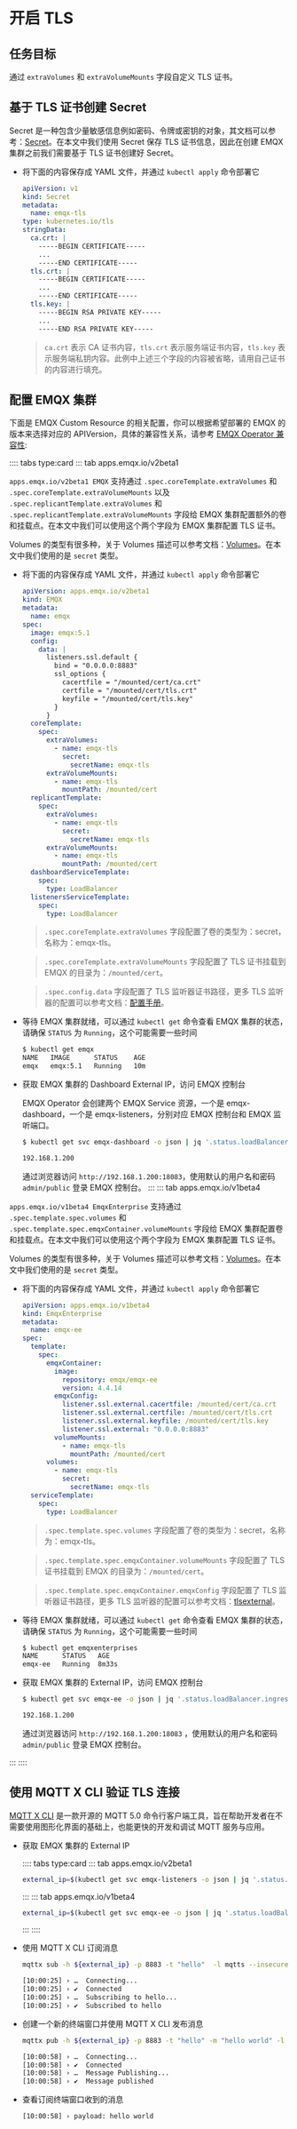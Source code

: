 # 开启 TLS

## 任务目标

通过 `extraVolumes` 和 `extraVolumeMounts` 字段自定义 TLS 证书。

## 基于 TLS 证书创建 Secret

Secret 是一种包含少量敏感信息例如密码、令牌或密钥的对象，其文档可以参考：[Secret](https://kubernetes.io/zh-cn/docs/concepts/configuration/secret/#working-with-secrets)。在本文中我们使用 Secret 保存 TLS 证书信息，因此在创建 EMQX 集群之前我们需要基于 TLS 证书创建好 Secret。

+ 将下面的内容保存成 YAML 文件，并通过 `kubectl apply` 命令部署它

  ```yaml
  apiVersion: v1
  kind: Secret
  metadata:
    name: emqx-tls
  type: kubernetes.io/tls
  stringData:
    ca.crt: |
      -----BEGIN CERTIFICATE-----
      ...
      -----END CERTIFICATE-----
    tls.crt: |
      -----BEGIN CERTIFICATE-----
      ...
      -----END CERTIFICATE-----
    tls.key: |
      -----BEGIN RSA PRIVATE KEY-----
      ...
      -----END RSA PRIVATE KEY-----
  ```

  > `ca.crt` 表示 CA 证书内容，`tls.crt` 表示服务端证书内容，`tls.key` 表示服务端私钥内容。此例中上述三个字段的内容被省略，请用自己证书的内容进行填充。

## 配置 EMQX 集群

下面是 EMQX Custom Resource 的相关配置，你可以根据希望部署的 EMQX 的版本来选择对应的 APIVersion，具体的兼容性关系，请参考 [EMQX Operator 兼容性](../index.md):

:::: tabs type:card
::: tab apps.emqx.io/v2beta1

`apps.emqx.io/v2beta1 EMQX` 支持通过 `.spec.coreTemplate.extraVolumes` 和 `.spec.coreTemplate.extraVolumeMounts` 以及 `.spec.replicantTemplate.extraVolumes` 和 `.spec.replicantTemplate.extraVolumeMounts` 字段给 EMQX 集群配置额外的卷和挂载点。在本文中我们可以使用这个两个字段为 EMQX 集群配置 TLS 证书。

Volumes 的类型有很多种，关于 Volumes 描述可以参考文档：[Volumes](https://kubernetes.io/zh-cn/docs/concepts/storage/volumes/#secret)。在本文中我们使用的是 `secret` 类型。

+ 将下面的内容保存成 YAML 文件，并通过 `kubectl apply` 命令部署它

  ```yaml
  apiVersion: apps.emqx.io/v2beta1
  kind: EMQX
  metadata:
    name: emqx
  spec:
    image: emqx:5.1
    config:
      data: |
        listeners.ssl.default {
          bind = "0.0.0.0:8883"
          ssl_options {
            cacertfile = "/mounted/cert/ca.crt"
            certfile = "/mounted/cert/tls.crt"
            keyfile = "/mounted/cert/tls.key"
          }
        }
    coreTemplate:
      spec:
        extraVolumes:
          - name: emqx-tls
            secret:
              secretName: emqx-tls
        extraVolumeMounts:
          - name: emqx-tls
            mountPath: /mounted/cert
    replicantTemplate:
      spec:
        extraVolumes:
          - name: emqx-tls
            secret:
              secretName: emqx-tls
        extraVolumeMounts:
          - name: emqx-tls
            mountPath: /mounted/cert
    dashboardServiceTemplate:
      spec:
        type: LoadBalancer
    listenersServiceTemplate:
      spec:
        type: LoadBalancer
  ```

  > `.spec.coreTemplate.extraVolumes` 字段配置了卷的类型为：secret，名称为：emqx-tls。

  >`.spec.coreTemplate.extraVolumeMounts` 字段配置了 TLS 证书挂载到 EMQX 的目录为：`/mounted/cert`。

  >`.spec.config.data` 字段配置了 TLS 监听器证书路径，更多 TLS 监听器的配置可以参考文档：[配置手册](https://www.emqx.io/docs/zh/v5.1/configuration/configuration-manual.html#%E9%85%8D%E7%BD%AE%E6%89%8B%E5%86%8C)。

+ 等待 EMQX 集群就绪，可以通过 `kubectl get` 命令查看 EMQX 集群的状态，请确保 `STATUS` 为 `Running`，这个可能需要一些时间

  ```bash
  $ kubectl get emqx
  NAME   IMAGE      STATUS    AGE
  emqx   emqx:5.1   Running   10m
  ```

+ 获取 EMQX 集群的 Dashboard External IP，访问 EMQX 控制台

  EMQX Operator 会创建两个 EMQX Service 资源，一个是 emqx-dashboard，一个是 emqx-listeners，分别对应 EMQX 控制台和 EMQX 监听端口。

  ```bash
  $ kubectl get svc emqx-dashboard -o json | jq '.status.loadBalancer.ingress[0].ip'

  192.168.1.200
  ```

  通过浏览器访问 `http://192.168.1.200:18083`，使用默认的用户名和密码 `admin/public` 登录 EMQX 控制台。
:::
::: tab apps.emqx.io/v1beta4

`apps.emqx.io/v1beta4 EmqxEnterprise` 支持通过 `.spec.template.spec.volumes` 和 `.spec.template.spec.emqxContainer.volumeMounts` 字段给 EMQX 集群配置卷和挂载点。在本文中我们可以使用这个两个字段为 EMQX 集群配置 TLS 证书。

Volumes 的类型有很多种，关于 Volumes 描述可以参考文档：[Volumes](https://kubernetes.io/zh-cn/docs/concepts/storage/volumes/)。在本文中我们使用的是 `secret` 类型。

+ 将下面的内容保存成 YAML 文件，并通过 `kubectl apply` 命令部署它

  ```yaml
  apiVersion: apps.emqx.io/v1beta4
  kind: EmqxEnterprise
  metadata:
    name: emqx-ee
  spec:
    template:
      spec:
        emqxContainer:
          image:
            repository: emqx/emqx-ee
            version: 4.4.14
          emqxConfig:
            listener.ssl.external.cacertfile: /mounted/cert/ca.crt
            listener.ssl.external.certfile: /mounted/cert/tls.crt
            listener.ssl.external.keyfile: /mounted/cert/tls.key
            listener.ssl.external: "0.0.0.0:8883"
          volumeMounts:
            - name: emqx-tls
              mountPath: /mounted/cert
        volumes:
          - name: emqx-tls
            secret:
              secretName: emqx-tls
    serviceTemplate:
      spec:
        type: LoadBalancer
  ```

  > `.spec.template.spec.volumes` 字段配置了卷的类型为：secret，名称为：emqx-tls。

  > `.spec.template.spec.emqxContainer.volumeMounts` 字段配置了 TLS 证书挂载到 EMQX 的目录为：`/mounted/cert`。

  > `.spec.template.spec.emqxContainer.emqxConfig` 字段配置了 TLS 监听器证书路径，更多 TLS 监听器的配置可以参考文档：[tlsexternal](https://docs.emqx.com/zh/enterprise/v4.4/configuration/configuration.html#tlsexternal)。

+ 等待 EMQX 集群就绪，可以通过 `kubectl get` 命令查看 EMQX 集群的状态，请确保 `STATUS` 为 `Running`，这个可能需要一些时间

  ```bash
  $ kubectl get emqxenterprises
  NAME      STATUS   AGE
  emqx-ee   Running  8m33s
  ```

+ 获取 EMQX 集群的 External IP，访问 EMQX 控制台

  ```bash
  $ kubectl get svc emqx-ee -o json | jq '.status.loadBalancer.ingress[0].ip'

  192.168.1.200
  ```

  通过浏览器访问 `http://192.168.1.200:18083` ，使用默认的用户名和密码 `admin/public` 登录 EMQX 控制台。

:::
::::

## 使用 MQTT X CLI 验证 TLS 连接

[MQTT X CLI](https://mqttx.app/zh/cli) 是一款开源的 MQTT 5.0 命令行客户端工具，旨在帮助开发者在不需要使用图形化界面的基础上，也能更快的开发和调试 MQTT 服务与应用。

+ 获取 EMQX 集群的 External IP

  :::: tabs type:card
  ::: tab apps.emqx.io/v2beta1

  ```bash
  external_ip=$(kubectl get svc emqx-listeners -o json | jq '.status.loadBalancer.ingress[0].ip')
  ```
  :::
  ::: tab apps.emqx.io/v1beta4

  ```bash
  external_ip=$(kubectl get svc emqx-ee -o json | jq '.status.loadBalancer.ingress[0].ip')
  ```
  :::
  ::::

+ 使用 MQTT X CLI 订阅消息

  ```bash
  mqttx sub -h ${external_ip} -p 8883 -t "hello"  -l mqtts --insecure

  [10:00:25] › …  Connecting...
  [10:00:25] › ✔  Connected
  [10:00:25] › …  Subscribing to hello...
  [10:00:25] › ✔  Subscribed to hello
  ```

+ 创建一个新的终端窗口并使用 MQTT X CLI 发布消息

  ```bash
  mqttx pub -h ${external_ip} -p 8883 -t "hello" -m "hello world" -l mqtts --insecure

  [10:00:58] › …  Connecting...
  [10:00:58] › ✔  Connected
  [10:00:58] › …  Message Publishing...
  [10:00:58] › ✔  Message published
  ```

+ 查看订阅终端窗口收到的消息

  ```bash
  [10:00:58] › payload: hello world
  ```
